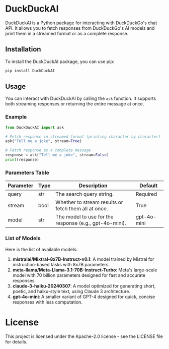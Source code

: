 # DuckDuckAI

DuckDuckAI is a Python package for interacting with DuckDuckGo's chat API. It allows you to fetch responses from DuckDuckGo's AI models and print them in a streamed format or as a complete response.

## Installation

To install the DuckDuckAI package, you can use pip:

```bash
pip install DuckDuckAI
```

## Usage

You can interact with DuckDuckAI by calling the `ask` function. It supports both streaming responses or returning the entire message at once.

### Example

```py
from DuckDuckAI import ask

# Fetch response in streamed format (printing character by character)
ask("Tell me a joke", stream=True)

# Fetch response as a complete message
response = ask("Tell me a joke", stream=False)
print(response)

```

### Parameters Table

| Parameter | Type  | Description                                                         | Default       |
|-----------|-------|---------------------------------------------------------------------|---------------|
| query     | str   | The search query string.                                             | Required      |
| stream    | bool  | Whether to stream results or fetch them all at once.                 | True          |
| model     | str   | The model to use for the response (e.g., gpt-4o-mini).               | gpt-4o-mini   |

### List of Models

Here is the list of available models:

1. **mistralai/Mixtral-8x7B-Instruct-v0.1**: A model trained by Mistral for instruction-based tasks with 8x7B parameters.
2. **meta-llama/Meta-Llama-3.1-70B-Instruct-Turbo**: Meta's large-scale model with 70 billion parameters designed for fast and accurate responses.
3. **claude-3-haiku-20240307**: A model optimized for generating short, poetic, and haiku-style text, using Claude 3 architecture.
4. **gpt-4o-mini**: A smaller variant of GPT-4 designed for quick, concise responses with less computation.


# License
This project is licensed under the Apache-2.0 license - see the LICENSE file for details.